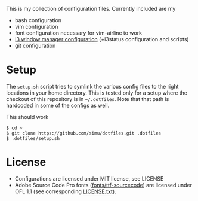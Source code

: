 This is my collection of configuration files. Currently included are my

* bash configuration
* vim configuration
* font configuration necessary for vim-airline to work
* [i3 window manager configuration](i3wm) (+i3status configuration and scripts)
* git configuration

Setup
=====

The `setup.sh` script tries to symlink the various config files to the right
locations in your home directory.  This is tested only for a setup where the
checkout of this repository is in `~/.dotfiles`. Note that that path is
hardcoded in some of the configs as well.

This should work
```
$ cd ~
$ git clone https://github.com/simu/dotfiles.git .dotfiles
$ .dotfiles/setup.sh
```


License
=======

* Configurations are licensed under MIT license, see LICENSE
* Adobe Source Code Pro fonts ([fonts/ttf-sourcecode](fonts/ttf-sourcecode)) are licensed under OFL
  1.1 (see corresponding [LICENSE.txt](fonts/ttf-sourcecode/LICENSE.txt)).
